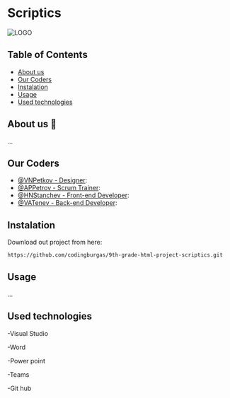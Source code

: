 # Scriptics
![LOGO](https://1drv.ms/i/c/a58f7435fcf5bc70/EcVOAFYueW9AqJ5CtuW0eLsBbpigCIO6IM1xJbJhqvxVQw?e=53F3AF)


## Table of Contents
- [About us](#about-us)
- [Our Coders](#our-coders)
- [Instalation](#instalation)
- [Usage](#usage)
- [Used technologies](#used-technologies)


## About us 👋
...



## Our Coders
- [@VNPetkov - Designer](https://www.github.com/V5kov8):
- [@APPetrov - Scrum Trainer](https://www.github.com/APPetrovv): 
- [@HNStanchev - Front-end Developer](https://www.github.com/HNStanchev):
- [@VATenev - Back-end Developer](https://www.github.com/VATenev23): 


## Instalation


Download out project from here:

```bash
https://github.com/codingburgas/9th-grade-html-project-scriptics.git
```

## Usage
...

## Used technologies

-Visual Studio

-Word

-Power point

-Teams

-Git hub
